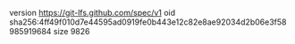 version https://git-lfs.github.com/spec/v1
oid sha256:4ff49f010d7e44595ad0919fe0b443e12c82e8ae92034d2b06e3f58985919684
size 9826
